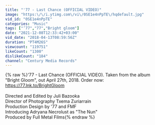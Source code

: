 ```yaml
---
title: "'77 - Last Chance (OFFICIAL VIDEO)"
image: "https:\/\/i.ytimg.com\/vi\/0SE1e4nPpTE\/hqdefault.jpg"
vid_id: "0SE1e4nPpTE"
categories: "Music"
tags: ["’77","77","Bright gloom"]
date: "2021-12-08T12:33:42+03:00"
vid_date: "2018-04-13T08:59:56Z"
duration: "PT4M26S"
viewcount: "119751"
likeCount: "1300"
dislikeCount: "184"
channel: "Century Media Records"
---
```

{% raw %}'77 - Last Chance (OFFICIAL VIDEO). Taken from the album &quot;Bright Gloom&quot;, out April 27th, 2018. Order now: <a rel="nofollow" target="blank" href="https://77.lnk.to/BrightGloom">https://77.lnk.to/BrightGloom</a><br /><br />Directed and Edited by Juli Bazooka<br />Director of Photography Txema Zuriarrain<br />Production Design by '77 and FMF<br />Introducing Adryana Necrolust as &quot;The Nun&quot;<br />Produced by Full Metal Films{% endraw %}

